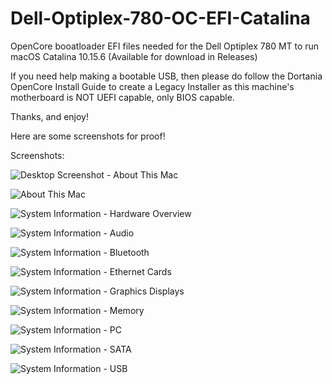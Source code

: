 # Dell-Optiplex-780-OC-EFI-Catalina

OpenCore booatloader EFI files needed for the Dell Optiplex 780 MT to run macOS Catalina 10.15.6 (Available for download in Releases)

If you need help making a bootable USB, then please do follow the Dortania OpenCore Install Guide to create a Legacy Installer as this machine's motherboard is NOT UEFI capable, only BIOS capable.

Thanks, and enjoy!

Here are some screenshots for proof!

Screenshots:

![Desktop Screenshot - About This Mac](Screenshots/Screenshot_01.png?raw=true "Desktop Screenshot - About This Mac")

![About This Mac](Screenshots/Screenshot_02.png?raw=true "About This Mac")

![System Information - Hardware Overview](Screenshots/Screenshot_03.png?raw=true "System Information - Hardware Overview")

![System Information - Audio](Screenshots/Screenshot_04.png?raw=true "System Information - Audio")

![System Information - Bluetooth](Screenshots/Screenshot_05.png?raw=true "System Information - Bluetooth")

![System Information - Ethernet Cards](Screenshots/Screenshot_06.png?raw=true "System Information - Ethernet Cards")

![System Information - Graphics Displays](Screenshots/Screenshot_07.png?raw=true "System Information - Graphics Displays")

![System Information - Memory](Screenshots/Screenshot_08.png?raw=true "System Information - Memory")

![System Information - PC](Screenshots/Screenshot_09.png?raw=true "System Information - PCI")

![System Information - SATA](Screenshots/Screenshot_10.png?raw=true "System Information - SATA")

![System Information - USB](Screenshots/Screenshot_11.png?raw=true "System Information - USB")

